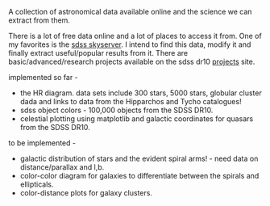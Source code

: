 A collection of astronomical data available online and the science we can extract from them. 

There is a lot of free data online and a lot of places to access it from. One of my favorites is the [sdss skyserver](http://skyserver.sdss3.org/dr10/en/home.aspx). I intend to find this data, modify it and finally extract useful/popular results from it. There are basic/advanced/research projects available on the sdss dr10 [projects](http://skyserver.sdss3.org/dr10/en/proj/projhome.aspx) site. 

implemented so far -
* the HR diagram. data sets include 300 stars, 5000 stars, globular cluster dada and links to data from the Hipparchos and Tycho catalogues! 
* sdss object colors - 100,000 objects from the SDSS DR10.
* celestial plotting using matplotlib and galactic coordinates for quasars from the SDSS DR10.

to be implemented - 
* galactic distribution of stars and the evident spiral arms! - need data on distance/parallax and l,b.
* color-color diagram for galaxies to differentiate between the spirals and ellipticals.
* color-distance plots for galaxy clusters.
